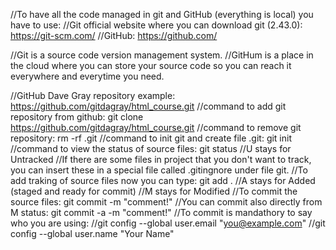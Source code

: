 //To have all the code managed in git and GitHub (everything is local) you have to use:
//Git official website where you can download git (2.43.0): https://git-scm.com/
//GitHub: https://github.com/

//Git is a source code version management system.
//GitHum is a place in the cloud where you can store your source code so you can reach it everywhere and everytime you need.

//GitHub Dave Gray repository example: https://github.com/gitdagray/html_course.git
//command to add git repository from github: git clone https://github.com/gitdagray/html_course.git
//command to remove git repository: rm -rf .git
//command to init git and create file .git: git init
//command to view the status of source files: git status
//U stays for Untracked
//If there are some files in project that you don't want to track, you can insert these in a special file called .gitingnore under file git.
//To add traking of source files now you can type: git add .
//A stays for Added (staged and ready for commit)
//M stays for Modified
//To commit the source files: git commit -m "comment!"
//You can commit also directly from M status: git commit -a -m "comment!"
//To commit is mandathory to say who you are using:
//git config --global user.email "you@example.com"
//git config --global user.name "Your Name"

